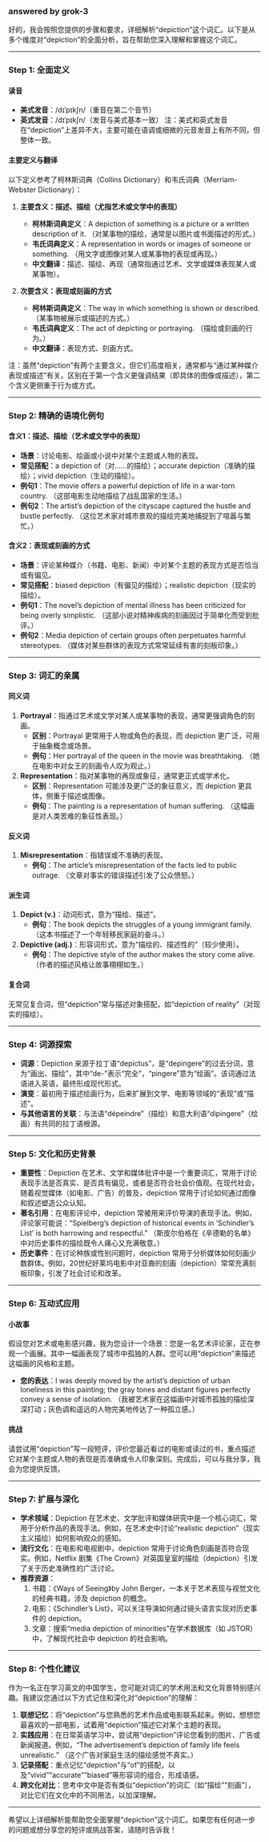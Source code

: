 ### answered by grok-3
好的，我会按照您提供的步骤和要求，详细解析“depiction”这个词汇。以下是从多个维度对“depiction”的全面分析，旨在帮助您深入理解和掌握这个词汇。

---

### **Step 1: 全面定义**

#### **读音**
- **美式发音**：/dɪˈpɪkʃn/（重音在第二个音节）
- **英式发音**：/dɪˈpɪkʃn/（发音与美式基本一致）
注：美式和英式发音在“depiction”上差异不大，主要可能在语调或细微的元音发音上有所不同，但整体一致。

#### **主要定义与翻译**
以下定义参考了柯林斯词典（Collins Dictionary）和韦氏词典（Merriam-Webster Dictionary）：

1. **主要含义：描述、描绘（尤指艺术或文学中的表现）**
   - **柯林斯词典定义**：A depiction of something is a picture or a written description of it. （对某事物的描绘，通常是以图片或书面描述的形式。）
   - **韦氏词典定义**：A representation in words or images of someone or something. （用文字或图像对某人或某事物的表现或再现。）
   - **中文翻译**：描述、描绘、再现（通常指通过艺术、文学或媒体表现某人或某事物）。

2. **次要含义：表现或刻画的方式**
   - **柯林斯词典定义**：The way in which something is shown or described. （某事物被展示或描述的方式。）
   - **韦氏词典定义**：The act of depicting or portraying. （描绘或刻画的行为。）
   - **中文翻译**：表现方式、刻画方式。

注：虽然“depiction”有两个主要含义，但它们高度相关，通常都与“通过某种媒介表现或描述”有关。区别在于第一个含义更强调结果（即具体的图像或描述），第二个含义更侧重于行为或方式。

---

### **Step 2: 精确的语境化例句**

#### **含义1：描述、描绘（艺术或文学中的表现）**
- **场景**：讨论电影、绘画或小说中对某个主题或人物的表现。
- **常见搭配**：a depiction of（对……的描绘）；accurate depiction（准确的描绘）；vivid depiction（生动的描绘）。
- **例句1**：The movie offers a powerful depiction of life in a war-torn country. （这部电影生动地描绘了战乱国家的生活。）
- **例句2**：The artist’s depiction of the cityscape captured the hustle and bustle perfectly. （这位艺术家对城市景观的描绘完美地捕捉到了喧嚣与繁忙。）

#### **含义2：表现或刻画的方式**
- **场景**：评论某种媒介（书籍、电影、新闻）中对某个主题的表现方式是否恰当或有偏见。
- **常见搭配**：biased depiction（有偏见的描绘）；realistic depiction（现实的描绘）。
- **例句1**：The novel’s depiction of mental illness has been criticized for being overly simplistic. （这部小说对精神疾病的刻画因过于简单化而受到批评。）
- **例句2**：Media depiction of certain groups often perpetuates harmful stereotypes. （媒体对某些群体的表现方式常常延续有害的刻板印象。）

---

### **Step 3: 词汇的亲属**

#### **同义词**
1. **Portrayal**：指通过艺术或文学对某人或某事物的表现，通常更强调角色的刻画。
   - **区别**：Portrayal 更常用于人物或角色的表现，而 depiction 更广泛，可用于抽象概念或场景。
   - **例句**：Her portrayal of the queen in the movie was breathtaking. （她在电影中对女王的刻画令人叹为观止。）
2. **Representation**：指对某事物的再现或象征，通常更正式或学术化。
   - **区别**：Representation 可能涉及更广泛的象征意义，而 depiction 更具体，侧重于描述或图像。
   - **例句**：The painting is a representation of human suffering. （这幅画是对人类苦难的象征性表现。）

#### **反义词**
1. **Misrepresentation**：指错误或不准确的表现。
   - **例句**：The article’s misrepresentation of the facts led to public outrage. （文章对事实的错误描述引发了公众愤怒。）

#### **派生词**
1. **Depict (v.)**：动词形式，意为“描绘、描述”。
   - **例句**：The book depicts the struggles of a young immigrant family. （这本书描述了一个年轻移民家庭的奋斗。）
2. **Depictive (adj.)**：形容词形式，意为“描绘的、描述性的”（较少使用）。
   - **例句**：The depictive style of the author makes the story come alive. （作者的描述风格让故事栩栩如生。）

#### **复合词**
无常见复合词，但“depiction”常与描述对象搭配，如“depiction of reality”（对现实的描绘）。

---

### **Step 4: 词源探索**

- **词源**：Depiction 来源于拉丁语“depictus”，是“depingere”的过去分词，意为“画出、描绘”，其中“de-”表示“完全”，“pingere”意为“绘画”。该词通过法语进入英语，最终形成现代形式。
- **演变**：最初用于描述绘画行为，后来扩展到文学、电影等领域的“表现”或“描述”。
- **与其他语言的关联**：与法语“dépeindre”（描绘）和意大利语“dipingere”（绘画）有共同的拉丁语根源。

---

### **Step 5: 文化和历史背景**

- **重要性**：Depiction 在艺术、文学和媒体批评中是一个重要词汇，常用于讨论表现手法是否真实、是否具有偏见，或者是否符合社会价值观。在现代社会，随着视觉媒体（如电影、广告）的普及，depiction 常用于讨论如何通过图像和叙述塑造公众认知。
- **著名引用**：在电影评论中，depiction 常被用来评价导演的表现手法。例如，评论家可能说：“Spielberg’s depiction of historical events in ‘Schindler’s List’ is both harrowing and respectful.” （斯皮尔伯格在《辛德勒的名单》中对历史事件的描绘既令人痛心又充满敬意。）
- **历史事件**：在讨论种族或性别问题时，depiction 常用于分析媒体如何刻画少数群体。例如，20世纪好莱坞电影中对亚裔的刻画（depiction）常常充满刻板印象，引发了社会讨论和改革。

---

### **Step 6: 互动式应用**

#### **小故事**
假设您对艺术或电影感兴趣，我为您设计一个场景：您是一名艺术评论家，正在参观一个画展。其中一幅画表现了城市中孤独的人群。您可以用“depiction”来描述这幅画的风格和主题。
- **您的表达**：I was deeply moved by the artist’s depiction of urban loneliness in this painting; the gray tones and distant figures perfectly convey a sense of isolation. （我被艺术家在这幅画中对城市孤独的描绘深深打动；灰色调和遥远的人物完美地传达了一种孤立感。）

#### **挑战**
请尝试用“depiction”写一段短评，评价您最近看过的电影或读过的书，重点描述它对某个主题或人物的表现是否准确或令人印象深刻。完成后，可以与我分享，我会为您提供反馈。

---

### **Step 7: 扩展与深化**

- **学术领域**：Depiction 在艺术史、文学批评和媒体研究中是一个核心词汇，常用于分析作品的表现手法。例如，在艺术史中讨论“realistic depiction”（现实主义描绘）如何影响观众的感知。
- **流行文化**：在电影和电视剧中，depiction 常用于讨论角色刻画是否符合现实。例如，Netflix 剧集《The Crown》对英国皇室的描绘（depiction）引发了关于历史准确性的广泛讨论。
- **推荐资源**：
  1. 书籍：《Ways of Seeing》by John Berger，一本关于艺术表现与视觉文化的经典书籍，涉及 depiction 的概念。
  2. 电影：《Schindler’s List》，可以关注导演如何通过镜头语言实现对历史事件的 depiction。
  3. 文章：搜索“media depiction of minorities”在学术数据库（如 JSTOR）中，了解现代社会中 depiction 的社会影响。

---

### **Step 8: 个性化建议**

作为一名正在学习英文的中国学生，您可能对词汇的学术用法和文化背景特别感兴趣。我建议您通过以下方式记住和深化对“depiction”的理解：
1. **联想记忆**：将“depiction”与您熟悉的艺术作品或电影联系起来。例如，想想您最喜欢的一部电影，试着用“depiction”描述它对某个主题的表现。
2. **实践应用**：在日常英语学习中，尝试用“depiction”评论您看到的图片、广告或新闻报道。例如，“The advertisement’s depiction of family life feels unrealistic.” （这个广告对家庭生活的描绘感觉不真实。）
3. **记录搭配**：重点记忆“depiction”与“of”的搭配，以及“vivid”“accurate”“biased”等形容词的组合，形成语感。
4. **跨文化对比**：思考中文中是否有类似“depiction”的词汇（如“描绘”“刻画”），对比它们在文化中的不同用法，以加深理解。

---

希望以上详细解析能帮助您全面掌握“depiction”这个词汇。如果您有任何进一步的问题或想分享您的短评或挑战答案，请随时告诉我！